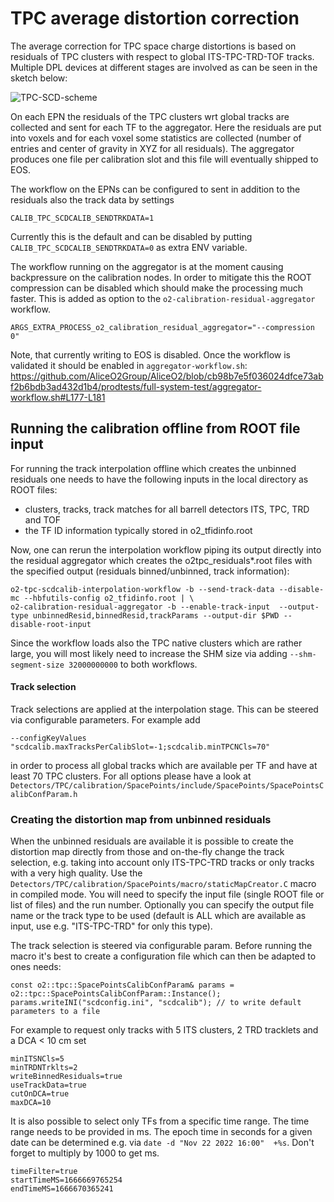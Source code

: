# TPC average distortion correction

The average correction for TPC space charge distortions is based on residuals of TPC clusters with respect to global ITS-TPC-TRD-TOF tracks.
Multiple DPL devices at different stages are involved as can be seen in the sketch below:

![TPC-SCD-scheme](https://user-images.githubusercontent.com/26281793/195542425-136852a3-f9e9-4c85-9490-f2cfb262686c.png)

On each EPN the residuals of the TPC clusters wrt global tracks are collected and sent for each TF to the aggregator. Here the residuals are put into voxels and for each voxel some statistics are collected (number of entries and center of gravity in XYZ for all residuals). The aggregator produces one file per calibration slot and this file will eventually shipped to EOS.

The workflow on the EPNs can be configured to sent in addition to the residuals also the track data by settings
```
CALIB_TPC_SCDCALIB_SENDTRKDATA=1
```
Currently this is the default and can be disabled by putting `CALIB_TPC_SCDCALIB_SENDTRKDATA=0` as extra ENV variable.

The workflow running on the aggregator is at the moment causing backpressure on the calibration nodes. In order to mitigate this the ROOT compression can be disabled which should make the processing much faster. This is added as option to the `o2-calibration-residual-aggregator` workflow.

```
ARGS_EXTRA_PROCESS_o2_calibration_residual_aggregator="--compression 0"
```
Note, that currently writing to EOS is disabled. Once the workflow is validated it should be enabled in `aggregator-workflow.sh`: https://github.com/AliceO2Group/AliceO2/blob/cb98b7e5f036024dfce73abf2b6bdb3ad432d1b4/prodtests/full-system-test/aggregator-workflow.sh#L177-L181


## Running the calibration offline from ROOT file input

For running the track interpolation offline which creates the unbinned residuals one needs to have the following inputs in the local directory as ROOT files:

- clusters, tracks, track matches for all barrell detectors ITS, TPC, TRD and TOF
- the TF ID information typically stored in o2_tfidinfo.root

Now, one can rerun the interpolation workflow piping its output directly into the residual aggregator which creates the o2tpc_residuals*.root files with the specified output (residuals binned/unbinned, track information):

```
o2-tpc-scdcalib-interpolation-workflow -b --send-track-data --disable-mc --hbfutils-config o2_tfidinfo.root | \
o2-calibration-residual-aggregator -b --enable-track-input  --output-type unbinnedResid,binnedResid,trackParams --output-dir $PWD --disable-root-input
```

Since the workflow loads also the TPC native clusters which are rather large, you will most likely need to increase the SHM size via adding `--shm-segment-size 32000000000` to both workflows.

#### Track selection

Track selections are applied at the interpolation stage. This can be steered via configurable parameters. For example add

```
--configKeyValues "scdcalib.maxTracksPerCalibSlot=-1;scdcalib.minTPCNCls=70"
```
in order to process all global tracks which are available per TF and have at least 70 TPC clusters.
For all options please have a look at `Detectors/TPC/calibration/SpacePoints/include/SpacePoints/SpacePointsCalibConfParam.h`

### Creating the distortion map from unbinned residuals

When the unbinned residuals are available it is possible to create the distortion map directly from those and on-the-fly change the track selection, e.g. taking into account only ITS-TPC-TRD tracks or only tracks with a very high quality. Use the `Detectors/TPC/calibration/SpacePoints/macro/staticMapCreator.C` macro in compiled mode. You will need to specify the input file (single ROOT file or list of files) and the run number. Optionally you can specify the output file name or the track type to be used (default is ALL which are available as input, use e.g. "ITS-TPC-TRD" for only this type).

The track selection is steered via configurable param. Before running the macro it's best to create a configuration file which can then be adapted to ones needs:
```
const o2::tpc::SpacePointsCalibConfParam& params = o2::tpc::SpacePointsCalibConfParam::Instance();
params.writeINI("scdconfig.ini", "scdcalib"); // to write default parameters to a file
```
For example to request only tracks with 5 ITS clusters, 2 TRD tracklets and a DCA < 10 cm set
```
minITSNCls=5
minTRDNTrklts=2
writeBinnedResiduals=true
useTrackData=true
cutOnDCA=true
maxDCA=10
```
It is also possible to select only TFs from a specific time range. The time range needs to be provided in ms. The epoch time in seconds for a given date can be determined e.g. via `date -d "Nov 22 2022 16:00"  +%s`. Don't forget to multiply by 1000 to get ms.
```
timeFilter=true
startTimeMS=1666669765254
endTimeMS=1666670365241
```
